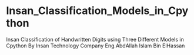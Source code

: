 # Insan_Classification_Models_in_Cpython
Insan Classification of Handwritten Digits using Three Different Models in Cpython By Insan Technology Company Eng.AbdAllah Islam Bin ElHassan
